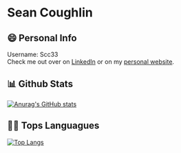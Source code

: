 # Sean Coughlin

## 😄 Personal Info
Username: Scc33  
Check me out over on [LinkedIn](https://www.linkedin.com/in/sean-m-coughlin/) or on my [personal website](https://scc33.github.io).

## 📊 Github Stats
[![Anurag's GitHub stats](https://github-readme-stats.vercel.app/api?username=scc33&hide=contribs&count_private=true&theme=dark)](https://github.com/anuraghazra/github-readme-stats)

## 🤟🏼 Tops Languagues
[![Top Langs](https://github-readme-stats.vercel.app/api/top-langs/?username=scc33&layout=compact&theme=dark)](https://github.com/anuraghazra/github-readme-stats)

